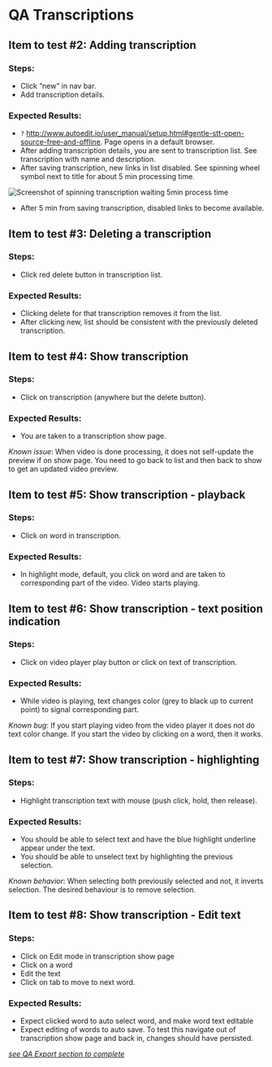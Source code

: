 # QA Transcriptions

## Item to test #2: Adding transcription

### Steps:
- Click “new” in nav bar. 
- Add transcription details. 

### Expected Results:
- `?` http://www.autoedit.io/user_manual/setup.html#gentle-stt-open-source-free-and-offline. Page opens in a default browser. 
- After adding transcription details, you are sent to transcription list. See transcription with name and description.
- After saving transcription, new links in list disabled. See spinning wheel symbol next to title for about 5 min processing time. 


![Screenshot of spinning transcription waiting 5min process time]()

- After 5 min from saving transcription, disabled links to become available.


## Item to test #3: Deleting a transcription

### Steps:
- Click red delete button in transcription list. 

### Expected Results:
- Clicking delete for that transcription removes it from the list. 
- After clicking new, list should be consistent with the previously deleted transcription. 

## Item to test #4: Show transcription
### Steps:
- Click on transcription (anywhere but the delete button).
### Expected Results:
- You are taken to a transcription show page.

_Known issue_: When video is done processing, it does not self-update the preview if on show page. You need to go back to list and then back to show to get an updated video preview. 

## Item to test #5: Show transcription - playback

### Steps:
- Click on word in transcription. 

### Expected Results:
- In highlight mode, default, you click on word and are taken to corresponding part of the video. Video starts playing. 

## Item to test #6: Show transcription - text position indication

### Steps:
- Click on video player play button or click on text of transcription.

### Expected Results:
- While video is playing, text changes color (grey to black up to current point) to signal corresponding part.

_Known bug_: If you start playing video from the video player it does not do text color change. If you start the video by clicking on a word, then it works. 

## Item to test #7: Show transcription - highlighting 

### Steps:
- Highlight transcription text with mouse (push click, hold, then release).

### Expected Results:
- You should be able to select text and have the blue highlight underline appear under the text.
- You should be able to unselect text by highlighting the previous selection. 

_Known behavior_: When selecting both previously selected and not, it inverts selection. The desired behaviour is to remove selection.

## Item to test #8: Show transcription - Edit text

### Steps:
- Click on Edit mode in transcription show page
- Click on a word
- Edit the text 
- Click on tab to move to next word. 

### Expected Results:
- Expect clicked word to auto select word, and make word text editable 
- Expect editing of words to auto save. To test this navigate out of transcription show page and back in, changes should have persisted.


[_see QA Export section to complete_](/qa/qa-export.md)
